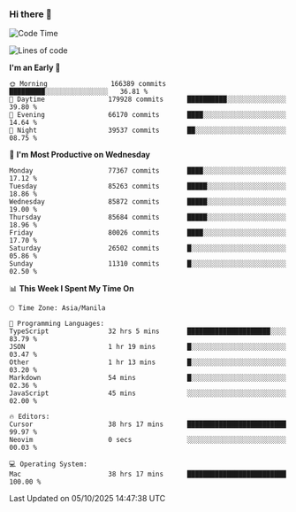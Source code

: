 ### Hi there 👋

<!--START_SECTION:waka-->
![Code Time](http://img.shields.io/badge/Code%20Time-6%2C344%20hrs%2033%20mins-blue)

![Lines of code](https://img.shields.io/badge/From%20Hello%20World%20I%27ve%20Written-148.1%20million%20lines%20of%20code-blue)

**I'm an Early 🐤** 

```text
🌞 Morning                166389 commits      █████████░░░░░░░░░░░░░░░░   36.81 % 
🌆 Daytime                179928 commits      ██████████░░░░░░░░░░░░░░░   39.80 % 
🌃 Evening                66170 commits       ████░░░░░░░░░░░░░░░░░░░░░   14.64 % 
🌙 Night                  39537 commits       ██░░░░░░░░░░░░░░░░░░░░░░░   08.75 % 
```
📅 **I'm Most Productive on Wednesday** 

```text
Monday                   77367 commits       ████░░░░░░░░░░░░░░░░░░░░░   17.12 % 
Tuesday                  85263 commits       █████░░░░░░░░░░░░░░░░░░░░   18.86 % 
Wednesday                85872 commits       █████░░░░░░░░░░░░░░░░░░░░   19.00 % 
Thursday                 85684 commits       █████░░░░░░░░░░░░░░░░░░░░   18.96 % 
Friday                   80026 commits       ████░░░░░░░░░░░░░░░░░░░░░   17.70 % 
Saturday                 26502 commits       █░░░░░░░░░░░░░░░░░░░░░░░░   05.86 % 
Sunday                   11310 commits       █░░░░░░░░░░░░░░░░░░░░░░░░   02.50 % 
```


📊 **This Week I Spent My Time On** 

```text
🕑︎ Time Zone: Asia/Manila

💬 Programming Languages: 
TypeScript               32 hrs 5 mins       █████████████████████░░░░   83.79 % 
JSON                     1 hr 19 mins        █░░░░░░░░░░░░░░░░░░░░░░░░   03.47 % 
Other                    1 hr 13 mins        █░░░░░░░░░░░░░░░░░░░░░░░░   03.20 % 
Markdown                 54 mins             █░░░░░░░░░░░░░░░░░░░░░░░░   02.36 % 
JavaScript               45 mins             ░░░░░░░░░░░░░░░░░░░░░░░░░   02.00 % 

🔥 Editors: 
Cursor                   38 hrs 17 mins      █████████████████████████   99.97 % 
Neovim                   0 secs              ░░░░░░░░░░░░░░░░░░░░░░░░░   00.03 % 

💻 Operating System: 
Mac                      38 hrs 17 mins      █████████████████████████   100.00 % 
```


 Last Updated on 05/10/2025 14:47:38 UTC
<!--END_SECTION:waka-->


<!--
**rad182/rad182** is a ✨ _special_ ✨ repository because its `README.md` (this file) appears on your GitHub profile.

Here are some ideas to get you started:

- 🔭 I’m currently working on ...
- 🌱 I’m currently learning ...
- 👯 I’m looking to collaborate on ...
- 🤔 I’m looking for help with ...
- 💬 Ask me about ...
- 📫 How to reach me: ...
- 😄 Pronouns: ...
- ⚡ Fun fact: ...
-->
